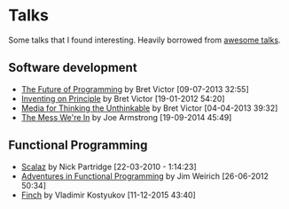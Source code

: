 # Talks

Some talks that I found interesting. Heavily borrowed from [awesome talks](https://github.com/JanVanRyswyck/awesome-talks).

## Software development

- [The Future of Programming](https://vimeo.com/71278954) by Bret Victor [09-07-2013 32:55]
- [Inventing on Principle](https://vimeo.com/36579366) by Bret Victor [19-01-2012 54:20]
- [Media for Thinking the Unthinkable](http://worrydream.com/MediaForThinkingTheUnthinkable/) by Bret Victor [04-04-2013 39:32]
- [The Mess We're In](https://www.youtube.com/watch?v=lKXe3HUG2l4&list=UU_QIfHvN9auy2CoOdSfMWDw) by Joe Armstrong [19-09-2014 45:49]

## Functional Programming

- [Scalaz](https://vimeo.com/10482466) by Nick Partridge [22-03-2010 - 1:14:23]
- [Adventures in Functional Programming](https://vimeo.com/45140590) by Jim Weirich [26-06-2012 50:34]
- [Finch](https://skillsmatter.com/skillscasts/6876-finch-your-rest-api-as-a-monad) by Vladimir Kostyukov [11-12-2015 43:40]